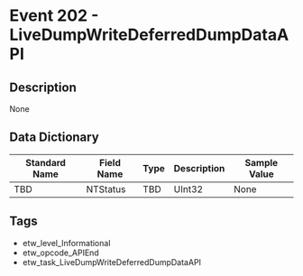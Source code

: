 # Event 202 - LiveDumpWriteDeferredDumpDataAPI

## Description
None

## Data Dictionary
|Standard Name|Field Name|Type|Description|Sample Value|
|---|---|---|---|---|
|TBD|NTStatus|TBD|UInt32|None|None|

## Tags
* etw_level_Informational
* etw_opcode_APIEnd
* etw_task_LiveDumpWriteDeferredDumpDataAPI